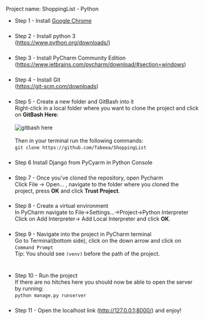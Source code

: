 Project name: ShoppingList - Python

- Step 1 - 
Install [Google Chrome](https://www.googleadservices.com/pagead/aclk?sa=L&ai=DChcSEwiZpqDwjsX-AhWngFAGHSVwBVQYABAAGgJkZw&ohost=www.google.com&cid=CAESauD20c82cYwEF5faNLs1iPVZ02CcZob1yckwyCQ1CLZiKtYYSy5O5Q0bwcP85HMSC3BuOTmK3XPGAnHcvH2ykzFJGACu-FFvZjhrzJnZypgUCCzD_eAy_VdwfaIrHUck9YQOfegpYD2c8Yg&sig=AOD64_3hl9ERHq5kI30h4gtxs2cKNUFE6w&q&adurl&ved=2ahUKEwjRjZfwjsX-AhWOg_0HHWw-BPcQ0Qx6BAgHEAE)
###

- Step 2 - 
Install python 3\
(https://www.python.org/downloads/)<br/>
###

- Step 3 - 
Install PyCharm Community Edition\
(https://www.jetbrains.com/pycharm/download/#section=windows)<br/>
###

- Step 4 - 
Install Git\
(https://git-scm.com/downloads)<br/>
###

- Step 5 - Create a new folder and GitBash into it\
  Right-click in a local folder where you want to clone the project
  and click on **GitBash Here**:<br><br>
  ![gitbash here](https://i.stack.imgur.com/7BI04.png)<br><br>
  Then in your terminal run the following commands:\
  `git clone https://github.com/Tabeea/ShoppingList`
###

- Step 6 Install Django from PyCyarm in Python Console

###



- Step 7 - Once you've cloned the repository, open Pycharm<br>
  Click File -> Open... , navigate to the folder where you cloned the project, press **OK**
  and click **Trust Project**.
###

- Step 8 - Create a virtual environment\
In PyCharm navigate to File->Settings...->Project->Python Interpreter\
Click on Add Interpreter-> Add Local Interpreter and click **OK**.
###

- Step 9 - Navigate into the project in PyCharm terminal\
Go to Terminal(bottom side), click on the down arrow and click on `Command Prompt`\
Tip: You should see `(venv)` before the path of the project.<br><br>

###



- Step 10 - Run the project\
If there are no hitches here you should now be able to open the server by running:\
`python manage.py runserver`
###

- Step 11 - Open the localhost link (http://127.0.0.1:8000/) and enjoy! 